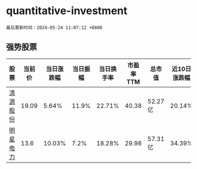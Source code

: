 # quantitative-investment

`最后更新时间：2024-05-24 11:07:12 +0800`

## 强势股票

|股票|当前价|当日涨跌幅|当日振幅|当日换手率|市盈率TTM|总市值|近10日涨跌幅|
|----|----|----|----|----|----|----|----|
|[清源股份](https://xueqiu.com/S/SH603628)|19.09|5.64%|11.9%|22.71%|40.38|52.27亿|20.14%|
|[明星电力](https://xueqiu.com/S/SH600101)|13.6|10.03%|7.2%|18.28%|29.98|57.31亿|34.39%|
